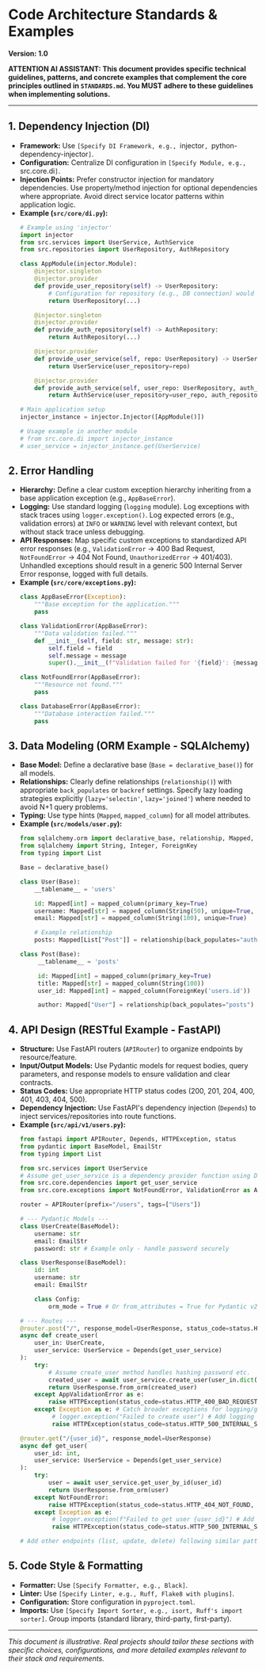 # Code Architecture Standards & Examples

**Version: 1.0**

**ATTENTION AI ASSISTANT: This document provides specific technical guidelines, patterns, and concrete examples that complement the core principles outlined in `STANDARDS.md`. You MUST adhere to these guidelines when implementing solutions.**

---

## 1. Dependency Injection (DI)

*   **Framework:** Use `[Specify DI Framework, e.g., `injector`, `python-dependency-injector`]`.
*   **Configuration:** Centralize DI configuration in `[Specify Module, e.g., `src.core.di`]`.
*   **Injection Points:** Prefer constructor injection for mandatory dependencies. Use property/method injection for optional dependencies where appropriate. Avoid direct service locator patterns within application logic.
*   **Example (`src/core/di.py`):**
    ```python
    # Example using 'injector'
    import injector
    from src.services import UserService, AuthService
    from src.repositories import UserRepository, AuthRepository

    class AppModule(injector.Module):
        @injector.singleton
        @injector.provider
        def provide_user_repository(self) -> UserRepository:
            # Configuration for repository (e.g., DB connection) would go here
            return UserRepository(...)

        @injector.singleton
        @injector.provider
        def provide_auth_repository(self) -> AuthRepository:
            return AuthRepository(...)

        @injector.provider
        def provide_user_service(self, repo: UserRepository) -> UserService:
            return UserService(user_repository=repo)

        @injector.provider
        def provide_auth_service(self, user_repo: UserRepository, auth_repo: AuthRepository) -> AuthService:
            return AuthService(user_repository=user_repo, auth_repository=auth_repo)

    # Main application setup
    injector_instance = injector.Injector([AppModule()])

    # Usage example in another module
    # from src.core.di import injector_instance
    # user_service = injector_instance.get(UserService)
    ```

## 2. Error Handling

*   **Hierarchy:** Define a clear custom exception hierarchy inheriting from a base application exception (e.g., `AppBaseError`).
*   **Logging:** Use standard logging (`logging` module). Log exceptions with stack traces using `logger.exception()`. Log expected errors (e.g., validation errors) at `INFO` or `WARNING` level with relevant context, but without stack trace unless debugging.
*   **API Responses:** Map specific custom exceptions to standardized API error responses (e.g., `ValidationError` -> 400 Bad Request, `NotFoundError` -> 404 Not Found, `UnauthorizedError` -> 401/403). Unhandled exceptions should result in a generic 500 Internal Server Error response, logged with full details.
*   **Example (`src/core/exceptions.py`):**
    ```python
    class AppBaseError(Exception):
        """Base exception for the application."""
        pass

    class ValidationError(AppBaseError):
        """Data validation failed."""
        def __init__(self, field: str, message: str):
            self.field = field
            self.message = message
            super().__init__(f"Validation failed for '{field}': {message}")

    class NotFoundError(AppBaseError):
        """Resource not found."""
        pass

    class DatabaseError(AppBaseError):
        """Database interaction failed."""
        pass
    ```

## 3. Data Modeling (ORM Example - SQLAlchemy)

*   **Base Model:** Define a declarative base (`Base = declarative_base()`) for all models.
*   **Relationships:** Clearly define relationships (`relationship()`) with appropriate `back_populates` or `backref` settings. Specify lazy loading strategies explicitly (`lazy='selectin'`, `lazy='joined'`) where needed to avoid N+1 query problems.
*   **Typing:** Use type hints (`Mapped`, `mapped_column`) for all model attributes.
*   **Example (`src/models/user.py`):**
    ```python
    from sqlalchemy.orm import declarative_base, relationship, Mapped, mapped_column
    from sqlalchemy import String, Integer, ForeignKey
    from typing import List

    Base = declarative_base()

    class User(Base):
        __tablename__ = 'users'

        id: Mapped[int] = mapped_column(primary_key=True)
        username: Mapped[str] = mapped_column(String(50), unique=True, index=True)
        email: Mapped[str] = mapped_column(String(100), unique=True)

        # Example relationship
        posts: Mapped[List["Post"]] = relationship(back_populates="author", lazy="selectin")

    class Post(Base):
         __tablename__ = 'posts'

         id: Mapped[int] = mapped_column(primary_key=True)
         title: Mapped[str] = mapped_column(String(100))
         user_id: Mapped[int] = mapped_column(ForeignKey('users.id'))

         author: Mapped["User"] = relationship(back_populates="posts")
    ```

## 4. API Design (RESTful Example - FastAPI)

*   **Structure:** Use FastAPI routers (`APIRouter`) to organize endpoints by resource/feature.
*   **Input/Output Models:** Use Pydantic models for request bodies, query parameters, and response models to ensure validation and clear contracts.
*   **Status Codes:** Use appropriate HTTP status codes (200, 201, 204, 400, 401, 403, 404, 500).
*   **Dependency Injection:** Use FastAPI's dependency injection (`Depends`) to inject services/repositories into route functions.
*   **Example (`src/api/v1/users.py`):**
    ```python
    from fastapi import APIRouter, Depends, HTTPException, status
    from pydantic import BaseModel, EmailStr
    from typing import List

    from src.services import UserService
    # Assume get_user_service is a dependency provider function using DI framework
    from src.core.dependencies import get_user_service
    from src.core.exceptions import NotFoundError, ValidationError as AppValidationError

    router = APIRouter(prefix="/users", tags=["Users"])

    # --- Pydantic Models ---
    class UserCreate(BaseModel):
        username: str
        email: EmailStr
        password: str # Example only - handle password securely

    class UserResponse(BaseModel):
        id: int
        username: str
        email: EmailStr

        class Config:
            orm_mode = True # Or from_attributes = True for Pydantic v2

    # --- Routes ---
    @router.post("/", response_model=UserResponse, status_code=status.HTTP_201_CREATED)
    async def create_user(
        user_in: UserCreate,
        user_service: UserService = Depends(get_user_service)
    ):
        try:
            # Assume create_user method handles hashing password etc.
            created_user = await user_service.create_user(user_in.dict())
            return UserResponse.from_orm(created_user)
        except AppValidationError as e:
            raise HTTPException(status_code=status.HTTP_400_BAD_REQUEST, detail=str(e))
        except Exception as e: # Catch broader exceptions for logging/generic error
             # logger.exception("Failed to create user") # Add logging
             raise HTTPException(status_code=status.HTTP_500_INTERNAL_SERVER_ERROR, detail="Internal server error")

    @router.get("/{user_id}", response_model=UserResponse)
    async def get_user(
        user_id: int,
        user_service: UserService = Depends(get_user_service)
    ):
        try:
            user = await user_service.get_user_by_id(user_id)
            return UserResponse.from_orm(user)
        except NotFoundError:
            raise HTTPException(status_code=status.HTTP_404_NOT_FOUND, detail="User not found")
        except Exception as e:
             # logger.exception(f"Failed to get user {user_id}") # Add logging
             raise HTTPException(status_code=status.HTTP_500_INTERNAL_SERVER_ERROR, detail="Internal server error")

    # Add other endpoints (list, update, delete) following similar patterns
    ```

## 5. Code Style & Formatting

*   **Formatter:** Use `[Specify Formatter, e.g., Black]`.
*   **Linter:** Use `[Specify Linter, e.g., Ruff, Flake8 with plugins]`.
*   **Configuration:** Store configuration in `pyproject.toml`.
*   **Imports:** Use `[Specify Import Sorter, e.g., isort, Ruff's import sorter]`. Group imports (standard library, third-party, first-party).

---
*This document is illustrative. Real projects should tailor these sections with specific choices, configurations, and more detailed examples relevant to their stack and requirements.*
